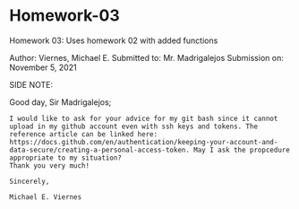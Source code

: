 # Homework-03
Homework 03: Uses homework 02 with added functions

Author: Viernes, Michael E.
Submitted to: Mr. Madrigalejos
Submission on: November 5, 2021

SIDE NOTE:

Good day, Sir Madrigalejos;

    I would like to ask for your advice for my git bash since it cannot upload in my github account even with ssh keys and tokens. The reference article can be linked here: https://docs.github.com/en/authentication/keeping-your-account-and-data-secure/creating-a-personal-access-token. May I ask the propcedure appropriate to my situation?
    Thank you very much!
    
    Sincerely,
    
    Michael E. Viernes
